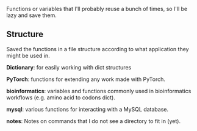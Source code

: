 Functions or variables that I'll probably reuse a bunch of times, so I'll be lazy and save them.

## Structure
Saved the functions in a file structure according to what application they might be used in.

**Dictionary**: for easily working with dict structures

**PyTorch**: functions for extending any work made with PyTorch.

**bioinformatics**: variables and functions commonly used in bioinformatics workflows (e.g. amino acid to codons dict).

**mysql**: various functions for interacting with a MySQL database.

**notes**: Notes on commands that I do not see a directory to fit in (yet).